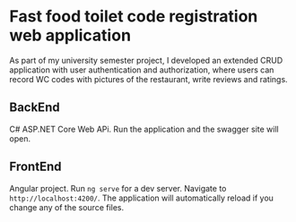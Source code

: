 # Fast food toilet code registration web application
As part of my university semester project, I developed an extended CRUD application with user authentication and authorization, where users can record WC codes with pictures of the restaurant, write reviews and ratings.

## BackEnd
C# ASP.NET Core Web APi. Run the application and the swagger site will open.

## FrontEnd
Angular project. Run `ng serve` for a dev server. Navigate to `http://localhost:4200/`. The application will automatically reload if you change any of the source files.

